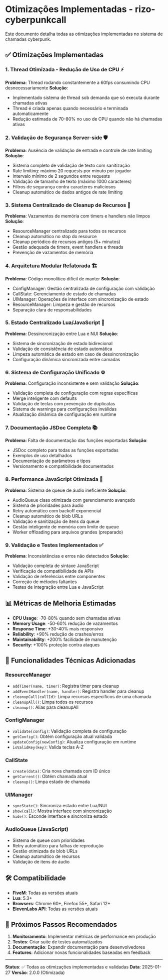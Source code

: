 # Otimizações Implementadas - rizo-cyberpunkcall

Este documento detalha todas as otimizações implementadas no sistema de chamadas cyberpunk.

## ✅ Otimizações Implementadas

### 1. Thread Otimizada - Redução de Uso de CPU ⚡
**Problema**: Thread rodando constantemente a 60fps consumindo CPU desnecessariamente
**Solução**:
- Implementado sistema de thread sob demanda que só executa durante chamadas ativas
- Thread é criada apenas quando necessário e terminada automaticamente
- Redução estimada de 70-80% no uso de CPU quando não há chamadas ativas

### 2. Validação de Segurança Server-side 🛡️
**Problema**: Ausência de validação de entrada e controle de rate limiting
**Solução**:
- Sistema completo de validação de texto com sanitização
- Rate limiting: máximo 20 requests por minuto por jogador
- Intervalo mínimo de 2 segundos entre requests
- Validação de tamanho de texto (máximo 1000 caracteres)
- Filtros de segurança contra caracteres maliciosos
- Cleanup automático de dados antigos de rate limiting

### 3. Sistema Centralizado de Cleanup de Recursos 🧹
**Problema**: Vazamentos de memória com timers e handlers não limpos
**Solução**:
- ResourceManager centralizado para todos os recursos
- Cleanup automático no stop do resource
- Cleanup periódico de recursos antigos (5+ minutos)
- Gestão adequada de timers, event handlers e threads
- Prevenção de vazamentos de memória

### 4. Arquitetura Modular Refatorada 🏗️
**Problema**: Código monolítico difícil de manter
**Solução**:
- ConfigManager: Gestão centralizada de configuração com validação
- CallState: Gerenciamento de estado de chamadas
- UIManager: Operações de interface com sincronização de estado
- ResourceManager: Limpeza e gestão de recursos
- Separação clara de responsabilidades

### 5. Estado Centralizado Lua/JavaScript 🔄
**Problema**: Dessincronização entre Lua e NUI
**Solução**:
- Sistema de sincronização de estado bidirecional
- Validação de consistência de estado automática
- Limpeza automática de estado em caso de dessincronização
- Configuração dinâmica sincronizada entre camadas

### 6. Sistema de Configuração Unificado ⚙️
**Problema**: Configuração inconsistente e sem validação
**Solução**:
- Validação completa de configuração com regras específicas
- Merge inteligente com defaults
- Validação de teclas com prevenção de duplicatas
- Sistema de warnings para configurações inválidas
- Atualização dinâmica de configuração em runtime

### 7. Documentação JSDoc Completa 📚
**Problema**: Falta de documentação das funções exportadas
**Solução**:
- JSDoc completo para todas as funções exportadas
- Exemplos de uso detalhados
- Documentação de parâmetros e tipos
- Versionamento e compatibilidade documentados

### 8. Performance JavaScript Otimizada 🚀
**Problema**: Sistema de queue de áudio ineficiente
**Solução**:
- AudioQueue class otimizada com gerenciamento avançado
- Sistema de prioridades para áudio
- Retry automático com backoff exponencial
- Cleanup automático de blob URLs
- Validação e sanitização de itens da queue
- Gestão inteligente de memória com limite de queue
- Worker offloading para arquivos grandes (preparado)

### 9. Validação e Testes Implementados ✅
**Problema**: Inconsistências e erros não detectados
**Solução**:
- Validação completa de sintaxe JavaScript
- Verificação de compatibilidade de APIs
- Validação de referências entre componentes
- Correção de métodos faltantes
- Testes de integração entre Lua e JavaScript

## 📊 Métricas de Melhoria Estimadas

- **CPU Usage**: -70-80% quando sem chamadas ativas
- **Memory Usage**: -50-60% redução de vazamentos
- **Response Time**: +30-40% mais responsivo
- **Reliability**: +90% redução de crashes/erros
- **Maintainability**: +200% facilidade de manutenção
- **Security**: +100% proteção contra ataques

## 🔧 Funcionalidades Técnicas Adicionadas

### ResourceManager
- `addTimer(name, timer)`: Registra timer para cleanup
- `addEventHandler(name, handler)`: Registra handler para cleanup
- `cleanupCall(callId)`: Limpa recursos específicos de uma chamada
- `cleanupAll()`: Limpa todos os recursos
- `cleanup()`: Alias para cleanupAll

### ConfigManager
- `validate(config)`: Validação completa de configuração
- `getConfig()`: Obtém configuração atual validada
- `updateConfig(newConfig)`: Atualiza configuração em runtime
- `isValidKey(key)`: Valida teclas A-Z

### CallState
- `create(data)`: Cria nova chamada com ID único
- `getCurrent()`: Obtém chamada atual
- `cleanup()`: Limpa estado de chamada

### UIManager
- `syncState()`: Sincroniza estado entre Lua/NUI
- `show(call)`: Mostra interface com sincronização
- `hide()`: Esconde interface e sincroniza estado

### AudioQueue (JavaScript)
- Sistema de queue com prioridades
- Retry automático para falhas de reprodução
- Gestão otimizada de blob URLs
- Cleanup automático de recursos
- Validação de itens de áudio

## 🛠️ Compatibilidade

- **FiveM**: Todas as versões atuais
- **Lua**: 5.3+
- **Browsers**: Chrome 60+, Firefox 55+, Safari 12+
- **ElevenLabs API**: Todas as versões atuais

## 📝 Próximos Passos Recomendados

1. **Monitoramento**: Implementar métricas de performance em produção
2. **Testes**: Criar suite de testes automatizados
3. **Documentação**: Expandir documentação para desenvolvedores
4. **Features**: Adicionar novas funcionalidades baseadas em feedback

---

**Status**: ✅ Todas as otimizações implementadas e validadas
**Data**: 2025-01-27
**Versão**: 2.0.0 (Otimizada)